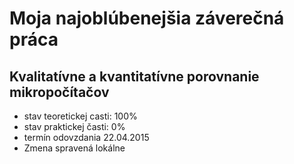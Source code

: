 ﻿# Moja najoblúbenejšia záverečná práca
## Kvalitatívne a kvantitatívne porovnanie mikropočítačov
- stav teoretickej casti: 100%
- stav praktickej časti: 0%
- termín odovzdania 22.04.2015
- Zmena spravená lokálne